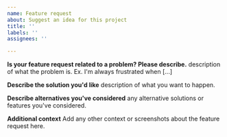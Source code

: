 ```yaml
---
name: Feature request
about: Suggest an idea for this project
title: ''
labels: ''
assignees: ''

---
```


**Is your feature request related to a problem? Please describe.**
description of what the problem is. Ex. I'm always frustrated when [...]

**Describe the solution you'd like**
description of what you want to happen.

**Describe alternatives you've considered**
any alternative solutions or features you've considered.

**Additional context**
Add any other context or screenshots about the feature request here.
